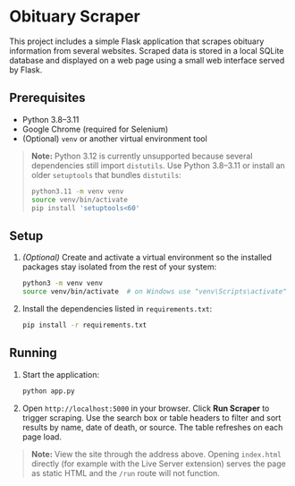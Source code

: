 # Obituary Scraper

This project includes a simple Flask application that scrapes obituary
information from several websites. Scraped data is stored in a local
SQLite database and displayed on a web page using a small web interface
served by Flask.

## Prerequisites

- Python 3.8–3.11
- Google Chrome (required for Selenium)
- (Optional) `venv` or another virtual environment tool

> **Note:** Python 3.12 is currently unsupported because several
> dependencies still import `distutils`. Use Python 3.8–3.11 or install an
> older `setuptools` that bundles `distutils`:
>
> ```bash
> python3.11 -m venv venv
> source venv/bin/activate
> pip install 'setuptools<60'
> ```

## Setup

1. *(Optional)* Create and activate a virtual environment so the installed
   packages stay isolated from the rest of your system:
   ```bash
   python3 -m venv venv
   source venv/bin/activate  # on Windows use "venv\Scripts\activate"
   ```
2. Install the dependencies listed in `requirements.txt`:
   ```bash
   pip install -r requirements.txt
   ```

## Running

1. Start the application:
   ```bash
   python app.py
   ```

2. Open `http://localhost:5000` in your browser. Click **Run Scraper** to
   trigger scraping. Use the search box or table headers to filter and sort
   results by name, date of death, or source. The table refreshes on each
   page load.

> **Note:** View the site through the address above. Opening
> `index.html` directly (for example with the Live Server extension) serves
> the page as static HTML and the `/run` route will not function.

